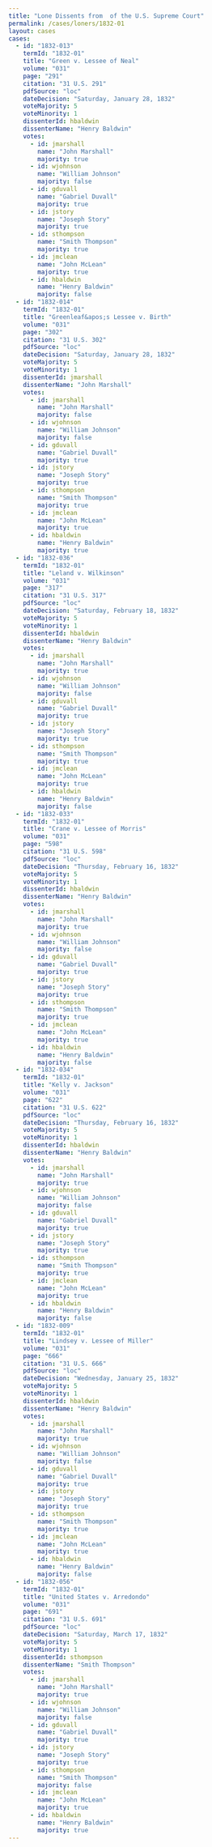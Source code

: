 ```yaml
---
title: "Lone Dissents from  of the U.S. Supreme Court"
permalink: /cases/loners/1832-01
layout: cases
cases:
  - id: "1832-013"
    termId: "1832-01"
    title: "Green v. Lessee of Neal"
    volume: "031"
    page: "291"
    citation: "31 U.S. 291"
    pdfSource: "loc"
    dateDecision: "Saturday, January 28, 1832"
    voteMajority: 5
    voteMinority: 1
    dissenterId: hbaldwin
    dissenterName: "Henry Baldwin"
    votes:
      - id: jmarshall
        name: "John Marshall"
        majority: true
      - id: wjohnson
        name: "William Johnson"
        majority: false
      - id: gduvall
        name: "Gabriel Duvall"
        majority: true
      - id: jstory
        name: "Joseph Story"
        majority: true
      - id: sthompson
        name: "Smith Thompson"
        majority: true
      - id: jmclean
        name: "John McLean"
        majority: true
      - id: hbaldwin
        name: "Henry Baldwin"
        majority: false
  - id: "1832-014"
    termId: "1832-01"
    title: "Greenleaf&apos;s Lessee v. Birth"
    volume: "031"
    page: "302"
    citation: "31 U.S. 302"
    pdfSource: "loc"
    dateDecision: "Saturday, January 28, 1832"
    voteMajority: 5
    voteMinority: 1
    dissenterId: jmarshall
    dissenterName: "John Marshall"
    votes:
      - id: jmarshall
        name: "John Marshall"
        majority: false
      - id: wjohnson
        name: "William Johnson"
        majority: false
      - id: gduvall
        name: "Gabriel Duvall"
        majority: true
      - id: jstory
        name: "Joseph Story"
        majority: true
      - id: sthompson
        name: "Smith Thompson"
        majority: true
      - id: jmclean
        name: "John McLean"
        majority: true
      - id: hbaldwin
        name: "Henry Baldwin"
        majority: true
  - id: "1832-036"
    termId: "1832-01"
    title: "Leland v. Wilkinson"
    volume: "031"
    page: "317"
    citation: "31 U.S. 317"
    pdfSource: "loc"
    dateDecision: "Saturday, February 18, 1832"
    voteMajority: 5
    voteMinority: 1
    dissenterId: hbaldwin
    dissenterName: "Henry Baldwin"
    votes:
      - id: jmarshall
        name: "John Marshall"
        majority: true
      - id: wjohnson
        name: "William Johnson"
        majority: false
      - id: gduvall
        name: "Gabriel Duvall"
        majority: true
      - id: jstory
        name: "Joseph Story"
        majority: true
      - id: sthompson
        name: "Smith Thompson"
        majority: true
      - id: jmclean
        name: "John McLean"
        majority: true
      - id: hbaldwin
        name: "Henry Baldwin"
        majority: false
  - id: "1832-033"
    termId: "1832-01"
    title: "Crane v. Lessee of Morris"
    volume: "031"
    page: "598"
    citation: "31 U.S. 598"
    pdfSource: "loc"
    dateDecision: "Thursday, February 16, 1832"
    voteMajority: 5
    voteMinority: 1
    dissenterId: hbaldwin
    dissenterName: "Henry Baldwin"
    votes:
      - id: jmarshall
        name: "John Marshall"
        majority: true
      - id: wjohnson
        name: "William Johnson"
        majority: false
      - id: gduvall
        name: "Gabriel Duvall"
        majority: true
      - id: jstory
        name: "Joseph Story"
        majority: true
      - id: sthompson
        name: "Smith Thompson"
        majority: true
      - id: jmclean
        name: "John McLean"
        majority: true
      - id: hbaldwin
        name: "Henry Baldwin"
        majority: false
  - id: "1832-034"
    termId: "1832-01"
    title: "Kelly v. Jackson"
    volume: "031"
    page: "622"
    citation: "31 U.S. 622"
    pdfSource: "loc"
    dateDecision: "Thursday, February 16, 1832"
    voteMajority: 5
    voteMinority: 1
    dissenterId: hbaldwin
    dissenterName: "Henry Baldwin"
    votes:
      - id: jmarshall
        name: "John Marshall"
        majority: true
      - id: wjohnson
        name: "William Johnson"
        majority: false
      - id: gduvall
        name: "Gabriel Duvall"
        majority: true
      - id: jstory
        name: "Joseph Story"
        majority: true
      - id: sthompson
        name: "Smith Thompson"
        majority: true
      - id: jmclean
        name: "John McLean"
        majority: true
      - id: hbaldwin
        name: "Henry Baldwin"
        majority: false
  - id: "1832-009"
    termId: "1832-01"
    title: "Lindsey v. Lessee of Miller"
    volume: "031"
    page: "666"
    citation: "31 U.S. 666"
    pdfSource: "loc"
    dateDecision: "Wednesday, January 25, 1832"
    voteMajority: 5
    voteMinority: 1
    dissenterId: hbaldwin
    dissenterName: "Henry Baldwin"
    votes:
      - id: jmarshall
        name: "John Marshall"
        majority: true
      - id: wjohnson
        name: "William Johnson"
        majority: false
      - id: gduvall
        name: "Gabriel Duvall"
        majority: true
      - id: jstory
        name: "Joseph Story"
        majority: true
      - id: sthompson
        name: "Smith Thompson"
        majority: true
      - id: jmclean
        name: "John McLean"
        majority: true
      - id: hbaldwin
        name: "Henry Baldwin"
        majority: false
  - id: "1832-056"
    termId: "1832-01"
    title: "United States v. Arredondo"
    volume: "031"
    page: "691"
    citation: "31 U.S. 691"
    pdfSource: "loc"
    dateDecision: "Saturday, March 17, 1832"
    voteMajority: 5
    voteMinority: 1
    dissenterId: sthompson
    dissenterName: "Smith Thompson"
    votes:
      - id: jmarshall
        name: "John Marshall"
        majority: true
      - id: wjohnson
        name: "William Johnson"
        majority: false
      - id: gduvall
        name: "Gabriel Duvall"
        majority: true
      - id: jstory
        name: "Joseph Story"
        majority: true
      - id: sthompson
        name: "Smith Thompson"
        majority: false
      - id: jmclean
        name: "John McLean"
        majority: true
      - id: hbaldwin
        name: "Henry Baldwin"
        majority: true
---
```

